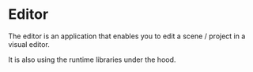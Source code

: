 # Editor

The editor is an application that enables you to edit a scene / project in a visual editor. 

It is also using the runtime libraries under the hood. 